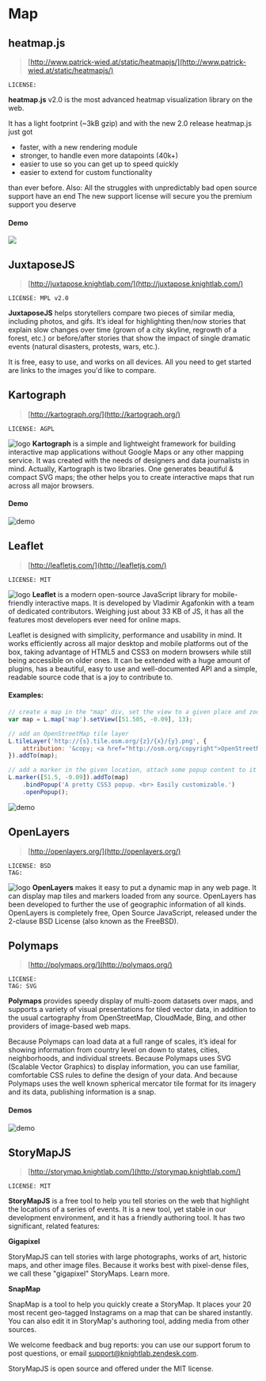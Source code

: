 # Map

## heatmap.js

> [http://www.patrick-wied.at/static/heatmapjs/](http://www.patrick-wied.at/static/heatmapjs/)

	LICENSE: 

**heatmap.js** v2.0 is the most advanced heatmap visualization library on the web.

It has a light footprint (~3kB gzip) and with the new 2.0 release heatmap.js just got

- faster, with a new rendering module
- stronger, to handle even more datapoints (40k+)
- easier to use so you can get up to speed quickly
- easier to extend for custom functionality

than ever before. Also:
All the struggles with unpredictably bad open source support have an end
The new support license will secure you the premium support you deserve

#### Demo

![](../images/demo_heatmapjs.png)

## JuxtaposeJS

> [http://juxtapose.knightlab.com/](http://juxtapose.knightlab.com/)

	LICENSE: MPL v2.0
	
**JuxtaposeJS** helps storytellers compare two pieces of similar media, including photos, and gifs. It’s ideal for highlighting then/now stories that explain slow changes over time (grown of a city skyline, regrowth of a forest, etc.) or before/after stories that show the impact of single dramatic events (natural disasters, protests, wars, etc.).

It is free, easy to use, and works on all devices. All you need to get started are links to the images you'd like to compare.


## Kartograph

> [http://kartograph.org/](http://kartograph.org/)

	LICENSE: AGPL

![logo](../images/logo_kartograph.png)
**Kartograph** is a simple and lightweight framework for building interactive map applications without Google Maps or any other mapping service. It was created with the needs of designers and data journalists in mind.
Actually, Kartograph is two libraries. One generates beautiful & compact SVG maps; the other helps you to create interactive maps that run across all major browsers.

#### Demo

![demo](../images/demo_kartograph.png)

## Leaflet

> [http://leafletjs.com/](http://leafletjs.com/)
	
	LICENSE: MIT

![logo](../images/logo_leafletjs.png)
**Leaflet** is a modern open-source JavaScript library for mobile-friendly interactive maps. It is developed by Vladimir Agafonkin with a team of dedicated contributors. Weighing just about 33 KB of JS, it has all the features most developers ever need for online maps.

Leaflet is designed with simplicity, performance and usability in mind. It works efficiently across all major desktop and mobile platforms out of the box, taking advantage of HTML5 and CSS3 on modern browsers while still being accessible on older ones. It can be extended with a huge amount of plugins, has a beautiful, easy to use and well-documented API and a simple, readable source code that is a joy to contribute to.

#### Examples:

```javascript
// create a map in the "map" div, set the view to a given place and zoom
var map = L.map('map').setView([51.505, -0.09], 13);

// add an OpenStreetMap tile layer
L.tileLayer('http://{s}.tile.osm.org/{z}/{x}/{y}.png', {
    attribution: '&copy; <a href="http://osm.org/copyright">OpenStreetMap</a> contributors'
}).addTo(map);

// add a marker in the given location, attach some popup content to it and open the popup
L.marker([51.5, -0.09]).addTo(map)
    .bindPopup('A pretty CSS3 popup. <br> Easily customizable.')
    .openPopup();
```
![demo](../images/demo_leafletjs.png)

## OpenLayers

> [http://openlayers.org/](http://openlayers.org/)

	LICENSE: BSD
	TAG: 

![logo](../images/logo_openlayers.png)
**OpenLayers** makes it easy to put a dynamic map in any web page. It can display map tiles and markers loaded from any source. OpenLayers has been developed to further the use of geographic information of all kinds. OpenLayers is completely free, Open Source JavaScript, released under the 2-clause BSD License (also known as the FreeBSD).

## Polymaps

> [http://polymaps.org/](http://polymaps.org/)

	LICENSE: 
	TAG: SVG

**Polymaps** provides speedy display of multi-zoom datasets over maps, and supports a variety of visual presentations for tiled vector data, in addition to the usual cartography from OpenStreetMap, CloudMade, Bing, and other providers of image-based web maps.

Because Polymaps can load data at a full range of scales, it’s ideal for showing information from country level on down to states, cities, neighborhoods, and individual streets. Because Polymaps uses SVG (Scalable Vector Graphics) to display information, you can use familiar, comfortable CSS rules to define the design of your data. And because Polymaps uses the well known spherical mercator tile format for its imagery and its data, publishing information is a snap.

#### Demos

![demo](../images/demo_polymaps.png)

## StoryMapJS

> [http://storymap.knightlab.com/](http://storymap.knightlab.com/)

	LICENSE: MIT

**StoryMapJS** is a free tool to help you tell stories on the web that highlight the locations of a series of events. It is a new tool, yet stable in our development environment, and it has a friendly authoring tool. It has two significant, related features:

**Gigapixel**

StoryMapJS can tell stories with large photographs, works of art, historic maps, and other image files. Because it works best with pixel-dense files, we call these "gigapixel" StoryMaps. Learn more.

**SnapMap**

SnapMap is a tool to help you quickly create a StoryMap. It places your 20 most recent geo-tagged Instagrams on a map that can be shared instantly. You can also edit it in StoryMap's authoring tool, adding media from other sources.

We welcome feedback and bug reports: you can use our support forum to post questions, or email support@knightlab.zendesk.com.

StoryMapJS is open source and offered under the MIT license.

